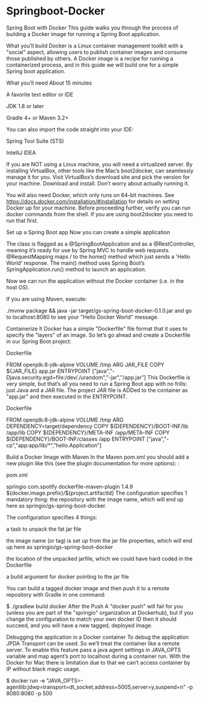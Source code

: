 # Springboot-Docker

Spring Boot with Docker
This guide walks you through the process of building a Docker image for running a Spring Boot application.

What you’ll build
Docker is a Linux container management toolkit with a "social" aspect, allowing users to publish container images and consume those published by others. A Docker image is a recipe for running a containerized process, and in this guide we will build one for a simple Spring boot application.

What you’ll need
About 15 minutes

A favorite text editor or IDE

JDK 1.8 or later

Gradle 4+ or Maven 3.2+

You can also import the code straight into your IDE:

Spring Tool Suite (STS)

IntelliJ IDEA

If you are NOT using a Linux machine, you will need a virtualized server. By installing VirtualBox, other tools like the Mac’s boot2docker, can seamlessly manage it for you. Visit VirtualBox’s download site and pick the version for your machine. Download and install. Don’t worry about actually running it.

You will also need Docker, which only runs on 64-bit machines. See https://docs.docker.com/installation/#installation for details on setting Docker up for your machine. Before proceeding further, verify you can run docker commands from the shell. If you are using boot2docker you need to run that first.

Set up a Spring Boot app
Now you can create a simple application

The class is flagged as a @SpringBootApplication and as a @RestController, meaning it’s ready for use by Spring MVC to handle web requests. @RequestMapping maps / to the home() method which just sends a 'Hello World' response. The main() method uses Spring Boot’s SpringApplication.run() method to launch an application.

Now we can run the application without the Docker container (i.e. in the host OS).

If you are using Maven, execute:

./mvnw package && java -jar target/gs-spring-boot-docker-0.1.0.jar
and go to localhost:8080 to see your "Hello Docker World" message.

Containerize It
Docker has a simple "Dockerfile" file format that it uses to specify the "layers" of an image. So let’s go ahead and create a Dockerfile in our Spring Boot project:

Dockerfile

FROM openjdk:8-jdk-alpine
VOLUME /tmp
ARG JAR_FILE
COPY ${JAR_FILE} app.jar
ENTRYPOINT ["java","-Djava.security.egd=file:/dev/./urandom","-jar","/app.jar"]
This Dockerfile is very simple, but that’s all you need to run a Spring Boot app with no frills: just Java and a JAR file. The project JAR file is ADDed to the container as "app.jar" and then executed in the ENTRYPOINT.

Dockerfile


FROM openjdk:8-jdk-alpine
VOLUME /tmp
ARG DEPENDENCY=target/dependency
COPY ${DEPENDENCY}/BOOT-INF/lib /app/lib
COPY ${DEPENDENCY}/META-INF /app/META-INF
COPY ${DEPENDENCY}/BOOT-INF/classes /app
ENTRYPOINT ["java","-cp","app:app/lib/*","hello.Application"]

Build a Docker Image with Maven
In the Maven pom.xml you should add a new plugin like this (see the plugin documentation for more options): :

pom.xml

<properties>
   <docker.image.prefix>springio</docker.image.prefix>
</properties>
<build>
    <plugins>
        <plugin>
            <groupId>com.spotify</groupId>
            <artifactId>dockerfile-maven-plugin</artifactId>
            <version>1.4.9</version>
            <configuration>
                <repository>${docker.image.prefix}/${project.artifactId}</repository>
            </configuration>
        </plugin>
    </plugins>
</build>
The configuration specifies 1 mandatory thing: the repository with the image name, which will end up here as springio/gs-spring-boot-docker.

The configuration specifies 4 things:

a task to unpack the fat jar file

the image name (or tag) is set up from the jar file properties, which will end up here as springio/gs-spring-boot-docker

the location of the unpacked jarfile, which we could have hard coded in the Dockerfile

a build argument for docker pointing to the jar file

You can build a tagged docker image and then push it to a remote repository with Gradle in one command:

$ ./gradlew build docker
After the Push
A "docker push" will fail for you (unless you are part of the "springio" organization at Dockerhub), but if you change the configuration to match your own docker ID then it should succeed, and you will have a new tagged, deployed image.


Debugging the application in a Docker container
To debug the application JPDA Transport can be used. So we’ll treat the container like a remote server. To enable this feature pass a java agent settings in JAVA_OPTS variable and map agent’s port to localhost during a container run. With the Docker for Mac there is limitation due to that we can’t access container by IP without black magic usage.

$ docker run -e "JAVA_OPTS=-agentlib:jdwp=transport=dt_socket,address=5005,server=y,suspend=n" -p 8080:8080 -p 500

